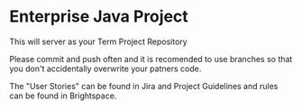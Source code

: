 # Enterprise Java Project

This will server as your Term Project Repository

Please commit and push often and it is recomended to use branches so that you don't accidentally overwrite your patners code.

The "User Stories" can be found in Jira and Project Guidelines and rules can be found in Brightspace.